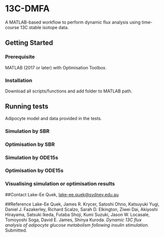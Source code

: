 # 13C-DMFA
A MATLAB-based workflow to perform dynamic flux analysis using time-course 13C stable isotope data.

## Getting Started
### Prerequisite
MATLAB (2017 or later) with Optimisation Toolbox.
### Installation
Download all scripts/functions and add folder to MATLAB path.

## Running tests
Adipocyte model and data provided in the tests.
### Simulation by SBR
### Optimisation by SBR

### Simulation by ODE15s
### Optimisation by ODE15s

### Visualising simulation or optimisation results

##Contact
Lake-Ee Quek, lake-ee.quek@sydney.edu.au

##Reference
Lake-Ee Quek, James R. Krycer, Satoshi Ohno, Katsuyuki  Yugi, Daniel J. Fazakerley, Richard Scalzo, Sarah D. Elkington, Ziwei Dai, Akiyoshi Hirayama, Satsuki Ikeda, Futaba Shoji, Kumi Suzuki, Jason W. Locasale, Tomoyoshi Soga, David E. James, Shinya Kuroda. *Dynamic 13C flux analysis of adipocyte glucose metabolism following insulin stimulation.* Submitted.
